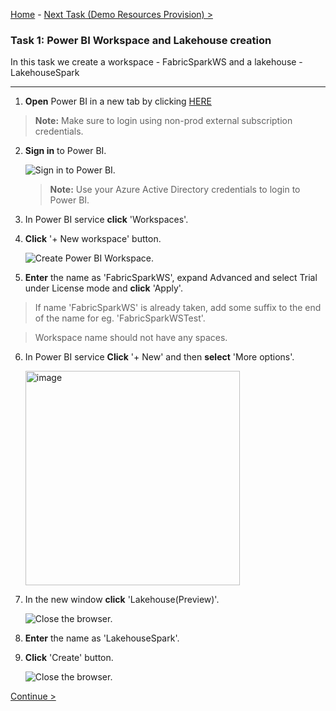  [Home](Readme-shell.md) -  [Next Task (Demo Resources Provision) >](Task2-Run-the-Cloud-Shell-to-provision-the-demo-resources.md)

### Task 1: Power BI Workspace and Lakehouse creation

 In this task we create a workspace - FabricSparkWS and a lakehouse - LakehouseSpark

-------------------------------------------------------------------------------------------------------------------

1. **Open** Power BI in a new tab by clicking [HERE](https://app.powerbi.com/)


>**Note:** Make sure to login using non-prod external subscription credentials.

2. **Sign in** to Power BI.

	![Sign in to Power BI.](media/power-bi.png)

	> **Note:** Use your Azure Active Directory credentials to login to Power BI.

3. In Power BI service **click** 'Workspaces'.

4. **Click** '+ New workspace' button.

	![Create Power BI Workspace.](media/power-bi-2.png)

5. **Enter** the name as 'FabricSparkWS', expand Advanced and select Trial under License mode  and **click** 'Apply'.

>If name 'FabricSparkWS' is already taken, add some suffix to the end of the name for eg. 'FabricSparkWSTest'.

>Workspace name should not have any spaces.

6. In Power BI service **Click** '+ New' and then **select** 'More options'.

   <img width="343" alt="image" src="https://github.com/swmannepalli/MicrosoftFabric_HOL/assets/84516667/6b6af585-e359-4fca-bafa-bc37bcda342e">

7. In the new window **click** 'Lakehouse(Preview)'.

    ![Close the browser.](media/demo-6.png)

8. **Enter** the name as 'LakehouseSpark'.

11. **Click** 'Create' button.

    ![Close the browser.](media/demo-7.png)

[Continue >](Task2-Run-the-Cloud-Shell-to-provision-the-demo-resources.md)

